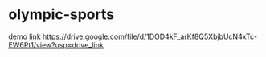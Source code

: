 # olympic-sports
demo link
https://drive.google.com/file/d/1DOD4kF_arKf8Q5XbjbUcN4xTc-EW6Pt1/view?usp=drive_link
